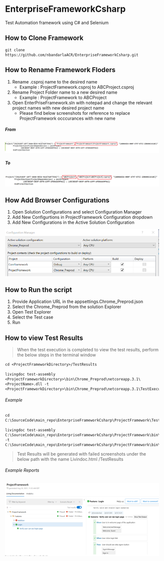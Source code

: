 # **EnterpriseFrameworkCsharp**
Test Automation framework using C# and Selenium

## **How to Clone Framework**

```
git clone https://github.com/nbandarlaACR/EnterpriseFrameworkCsharp.git
```
## **How to Rename Framework Floders**
1. Rename .csproj name to the desired name 
   - Example : ProjectFramework.csproj to ABCProject.csproj
2. Rename Project Folder name to a new desired name
   - Example : ProjectFramework to ABCProject
3. Open EnterPriseFramework.sln with notepad and change the relevant project names with new desired project name
   - Please find below screenshots for reference to  replace ProjectFramework occcurances with new name

###### **From**
![This is an image](/images/old_proj_name.png)

###### **To**
![This is an image](/images/new_proj_name.png)

## **How Add Browser Configurations**
1. Open Solution Configurations and select Configuration Manager
2. Add New Configurtions in ProjectFramework Configuration dropdown
3. Add New Configurations in the Active Solution Configuration

![This is an image](/images/configurations.png)

## **How to Run the script**
1. Provide Application URL in the appsettings.Chrome_Preprod.json
2. Select the Chrome_Preprod from the solution Explorer
3. Open Test Explorer
4. Select the Test case
5. Run

## **How to view Test Results**
> When the test execution is completed to view the test results, perform the below steps in the terminal window

```
cd <ProjectFrameworkDirectory>/TestResults

livingdoc test-assembly <ProjectFrameworkDirectory>\bin\Chrome_Preprod\netcoreapp.3.1\<ProjectName>.dll -t <ProjectFrameworkDirectory>\bin\Chrome_Preprod\netcoreapp.3.1\TestExecution.json
```

###### Example
```
cd C:\SourceCode\main_repo\EnterpriseFrameworkCsharp\ProjectFramework\TestResults

livingdoc test-assembly C:\SourceCode\main_repo\EnterpriseFrameworkCsharp\ProjectFramework\bin\Chrome_Preprod\netcoreapp3.1\ProjectFramework.dll -t C:\SourceCode\main_repo\EnterpriseFrameworkCsharp\ProjectFramework\bin\Chrome_Preprod\netcoreapp3.1\TestExecution.json
```
> Test Results will be generated with failed screenshots under the below path with the name Livindoc.html
>   <ProjectFrameworkDirectory>/TestResults

###### Example Reports
![Example Reports](/images/example-reports.png)